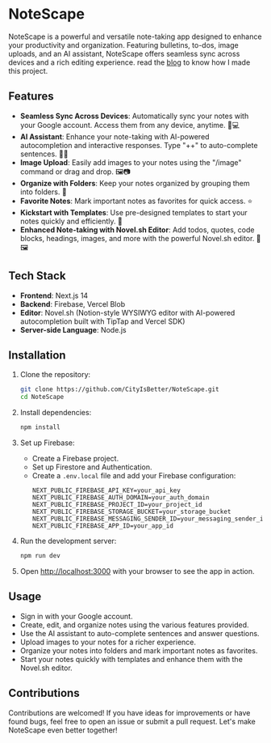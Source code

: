 # NoteScape

NoteScape is a powerful and versatile note-taking app designed to enhance your productivity and organization. Featuring bulletins, to-dos, image uploads, and an AI assistant, NoteScape offers seamless sync across devices and a rich editing experience. read the [blog](https://t.ly/t0ryI) to know how I made this project.

## Features

- **Seamless Sync Across Devices**: Automatically sync your notes with your Google account. Access them from any device, anytime. 📱💻
- **AI Assistant**: Enhance your note-taking with AI-powered autocompletion and interactive responses. Type "++" to auto-complete sentences. 🤖💬
- **Image Upload**: Easily add images to your notes using the "/image" command or drag and drop. 🖼️📷
- **Organize with Folders**: Keep your notes organized by grouping them into folders. 📂
- **Favorite Notes**: Mark important notes as favorites for quick access. ⭐
- **Kickstart with Templates**: Use pre-designed templates to start your notes quickly and efficiently. 📑
- **Enhanced Note-taking with Novel.sh Editor**: Add todos, quotes, code blocks, headings, images, and more with the powerful Novel.sh editor. 📝🖼️

## Tech Stack

- **Frontend**: Next.js 14
- **Backend**: Firebase, Vercel Blob
- **Editor**: Novel.sh (Notion-style WYSIWYG editor with AI-powered autocompletion built with TipTap and Vercel SDK)
- **Server-side Language**: Node.js

## Installation

1. Clone the repository:
    ```bash
    git clone https://github.com/CityIsBetter/NoteScape.git
    cd NoteScape
    ```

2. Install dependencies:
    ```bash
    npm install
    ```

3. Set up Firebase:
    - Create a Firebase project.
    - Set up Firestore and Authentication.
    - Create a `.env.local` file and add your Firebase configuration:
        ```
        NEXT_PUBLIC_FIREBASE_API_KEY=your_api_key
        NEXT_PUBLIC_FIREBASE_AUTH_DOMAIN=your_auth_domain
        NEXT_PUBLIC_FIREBASE_PROJECT_ID=your_project_id
        NEXT_PUBLIC_FIREBASE_STORAGE_BUCKET=your_storage_bucket
        NEXT_PUBLIC_FIREBASE_MESSAGING_SENDER_ID=your_messaging_sender_id
        NEXT_PUBLIC_FIREBASE_APP_ID=your_app_id
        ```

4. Run the development server:
    ```bash
    npm run dev
    ```

5. Open [http://localhost:3000](http://localhost:3000) with your browser to see the app in action.

## Usage

- Sign in with your Google account.
- Create, edit, and organize notes using the various features provided.
- Use the AI assistant to auto-complete sentences and answer questions.
- Upload images to your notes for a richer experience.
- Organize your notes into folders and mark important notes as favorites.
- Start your notes quickly with templates and enhance them with the Novel.sh editor.

## Contributions

Contributions are welcomed! If you have ideas for improvements or have found bugs, feel free to open an issue or submit a pull request. Let's make NoteScape even better together!

